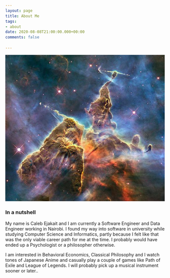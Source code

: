 ```yaml
---
layout: page
title: About Me
tags:
- about
date: 2020-08-08T21:00:00.000+00:00
comments: false

---
```


![](/uploads/galaxy.jpg)

### In a nutshell

My name is Caleb Ejakait and I am currently a Software Engineer and Data Engineer working in Nairobi. I found my way into software in university while studying Computer Science and Informatics, partly because I felt like that was the only viable career path for me at the time. I probably would have ended up a Psychologist or a philosopher otherwise.

I am interested in Behavioral Economics, Classical Philosophy and I watch tones of Japanese Anime and casually play a couple of games like Path of Exile and League of Legends. I will probably pick up a musical instrument sooner or later..